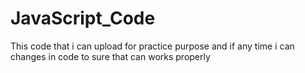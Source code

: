 # JavaScript_Code

This code that i can upload for practice purpose and if any time i can changes in code to sure that can works properly
